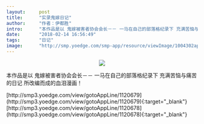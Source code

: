 ```yaml
---
layout:     post
title:      "实录鬼嫁日记"
author:     "作者：伊都胜"
intro:      "本作品是以 鬼嫁被害者协会会长－－ 一马在自己的部落格纪录下 充满苦恼与痛苦的日记 所改编而成的血泪漫画！"
date:       "2018-02-14 16:56:49"
tags:       "日记"
image:      "http://smp.yoedge.com/smp-app/resource/viewImage/1004302appline.png"
---
```

<div style="text-align: center">
<p><img src="http://smp.yoedge.com/smp-app/resource/viewImage/1004302appline.png"/></p>
</div>
<p class="post-meta">
<span>本作品是以 鬼嫁被害者协会会长－－ 一马在自己的部落格纪录下 充满苦恼与痛苦的日记 所改编而成的血泪漫画！</span>
</p>
[http://smp3.yoedge.com/view/gotoAppLine/1120679](http://smp3.yoedge.com/view/gotoAppLine/1120679){:target="_blank"}
[http://smp3.yoedge.com/view/gotoAppLine/1120678](http://smp3.yoedge.com/view/gotoAppLine/1120678){:target="_blank"}



